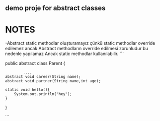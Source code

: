 ## demo proje for abstract classes
# NOTES
-Abstract static methodlar oluşturamayız çünkü static methodlar override edilemez ancak Abstract methodların override edilmesi zorunludur bu nedenle yapılamaz Ancak static methodlar kullanılabilir.
\```

public abstract class Parent {
 
			....
    abstract void career(String name);
    abstract void partner(String name,int age);

    static void hello(){
        System.out.println("hey");
    }

}

\```
